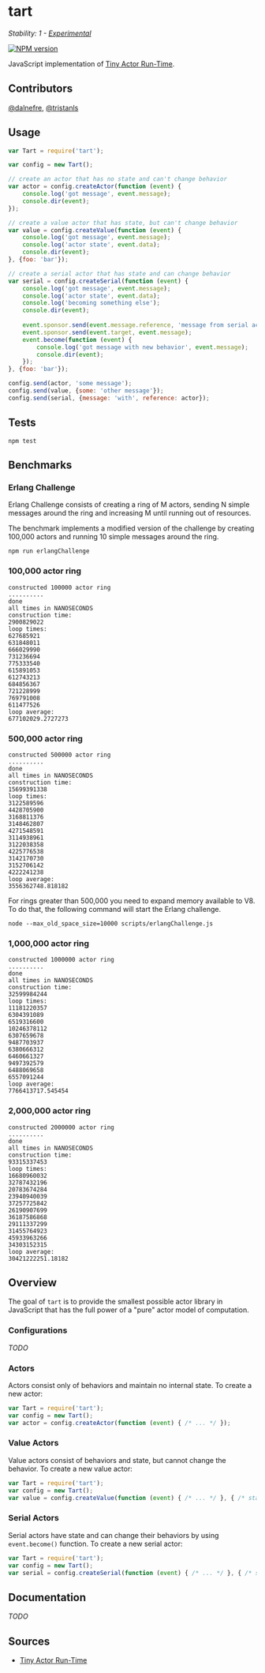 # tart

_Stability: 1 - [Experimental](https://github.com/tristanls/stability-index#stability-1---experimental)_

[![NPM version](https://badge.fury.io/js/tart.png)](http://npmjs.org/package/tart)

JavaScript implementation of [Tiny Actor Run-Time](https://github.com/organix/tart).

## Contributors

[@dalnefre](https://github.com/dalnefre), [@tristanls](https://github.com/tristanls)

## Usage

```javascript
var Tart = require('tart');

var config = new Tart();

// create an actor that has no state and can't change behavior
var actor = config.createActor(function (event) {
    console.log('got message', event.message);
    console.dir(event);
});

// create a value actor that has state, but can't change behavior
var value = config.createValue(function (event) {
    console.log('got message', event.message); 
    console.log('actor state', event.data);
    console.dir(event);
}, {foo: 'bar'});

// create a serial actor that has state and can change behavior
var serial = config.createSerial(function (event) {
    console.log('got message', event.message);
    console.log('actor state', event.data);
    console.log('becoming something else');
    console.dir(event);
    
    event.sponsor.send(event.message.reference, 'message from serial actor');
    event.sponsor.send(event.target, event.message);
    event.become(function (event) {
        console.log('got message with new behavior', event.message);
        console.dir(event);
    });
}, {foo: 'bar'});

config.send(actor, 'some message');
config.send(value, {some: 'other message'});
config.send(serial, {message: 'with', reference: actor});
```

## Tests

    npm test

## Benchmarks

### Erlang Challenge

Erlang Challenge consists of creating a ring of M actors, sending N simple messages around the ring and increasing M until running out of resources. 

The benchmark implements a modified version of the challenge by creating 100,000 actors and running 10 simple messages around the ring.

    npm run erlangChallenge

### 100,000 actor ring

    constructed 100000 actor ring
    ..........
    done
    all times in NANOSECONDS
    construction time:
    2900829022
    loop times:
    627685921
    631848011
    666029990
    731236694
    775333540
    615891053
    612743213
    684856367
    721228999
    769791008
    611477526
    loop average:
    677102029.2727273

### 500,000 actor ring

    constructed 500000 actor ring
    ..........
    done
    all times in NANOSECONDS
    construction time:
    15699391338
    loop times:
    3122589596
    4428705900
    3168811376
    3148462807
    4271548591
    3114938961
    3122038358
    4225776538
    3142170730
    3152706142
    4222241238
    loop average:
    3556362748.818182

For rings greater than 500,000 you need to expand memory available to V8. To do that, the following command will start the Erlang challenge.

    node --max_old_space_size=10000 scripts/erlangChallenge.js

### 1,000,000 actor ring

    constructed 1000000 actor ring
    ..........
    done
    all times in NANOSECONDS
    construction time:
    32599984244
    loop times:
    11181220357
    6304391089
    6519316600
    10246378112
    6307659678
    9487703937
    6380666312
    6460661327
    9497392579
    6488069658
    6557091244
    loop average:
    7766413717.545454

### 2,000,000 actor ring

    constructed 2000000 actor ring
    ..........
    done
    all times in NANOSECONDS
    construction time:
    93315337453
    loop times:
    16680960032
    32787432196
    20783674284
    23940940039
    37257725842
    26190907699
    36187586868
    29111337299
    31455764923
    45933963266
    34303152315
    loop average:
    30421222251.18182

## Overview

The goal of `tart` is to provide the smallest possible actor library in JavaScript that has the full power of a "pure" actor model of computation.

### Configurations

*TODO*

### Actors

Actors consist only of behaviors and maintain no internal state. To create a new actor:

```javascript
var Tart = require('tart');
var config = new Tart();
var actor = config.createActor(function (event) { /* ... */ });
```

### Value Actors

Value actors consist of behaviors and state, but cannot change the behavior. To create a new value actor:

```javascript
var Tart = require('tart');
var config = new Tart();
var value = config.createValue(function (event) { /* ... */ }, { /* state */ });
```

### Serial Actors

Serial actors have state and can change their behaviors by using `event.become()` function. To create a new serial actor:

```javascript
var Tart = require('tart');
var config = new Tart();
var serial = config.createSerial(function (event) { /* ... */ }, { /* state */ });
```

## Documentation

*TODO*

## Sources

  * [Tiny Actor Run-Time](https://github.com/organix/tart)